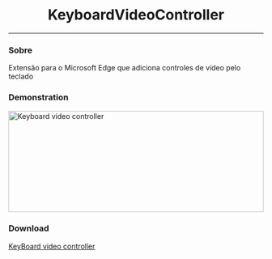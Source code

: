 <h1 align="center">KeyboardVideoController</h1>

---

### Sobre
Extensão para o Microsoft Edge que adiciona controles de vídeo pelo teclado

### Demonstration
 <img style="width:100%; height: 200px" src="https://drive.google.com/file/d/1KmqIB9Ta-Ijdmx7nVEZKkNGt_NMoU4di/view?usp=sharing" alt="Keyboard video controller">

### Download

[KeyBoard video controller](https://microsoftedge.microsoft.com/addons/detail/keyboardvideocontroller/ppgeldaipnbepijbgniflodbfkifhgfm?hl=pt-BR)
 
